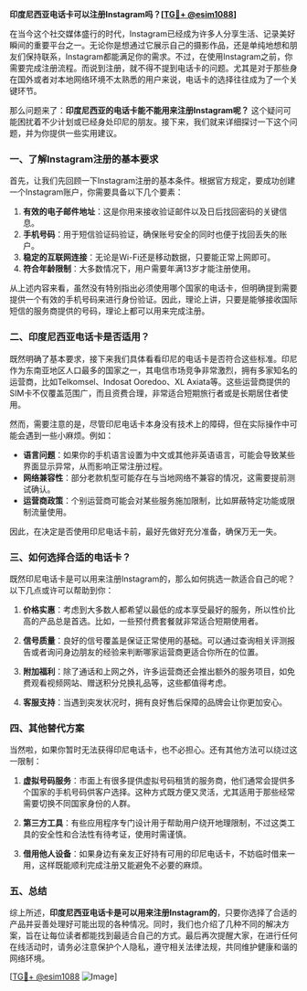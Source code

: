 **印度尼西亚电话卡可以注册Instagram吗？[[TG💪+ @esim1088](https://t.me/s/esim1088)]**

在当今这个社交媒体盛行的时代，Instagram已经成为许多人分享生活、记录美好瞬间的重要平台之一。无论你是想通过它展示自己的摄影作品，还是单纯地想和朋友们保持联系，Instagram都能满足你的需求。不过，在使用Instagram之前，你需要完成注册流程。而说到注册，就不得不提到电话卡的问题。尤其是对于那些身在国外或者对本地网络环境不太熟悉的用户来说，电话卡的选择往往成为了一个关键环节。

那么问题来了：**印度尼西亚的电话卡能不能用来注册Instagram呢？** 这个疑问可能困扰着不少计划或已经身处印尼的朋友。接下来，我们就来详细探讨一下这个问题，并为你提供一些实用建议。

### 一、了解Instagram注册的基本要求

首先，让我们先回顾一下Instagram注册的基本条件。根据官方规定，要成功创建一个Instagram账户，你需要具备以下几个要素：

1. **有效的电子邮件地址**：这是你用来接收验证邮件以及日后找回密码的关键信息。
2. **手机号码**：用于短信验证码验证，确保账号安全的同时也便于找回丢失的账户。
3. **稳定的互联网连接**：无论是Wi-Fi还是移动数据，只要能正常上网即可。
4. **符合年龄限制**：大多数情况下，用户需要年满13岁才能注册使用。

从上述内容来看，虽然没有特别指出必须使用哪个国家的电话卡，但明确提到需要提供一个有效的手机号码来进行身份验证。因此，理论上讲，只要是能够接收国际短信的服务商提供的号码，理论上都可以用来完成注册。

### 二、印度尼西亚电话卡是否适用？

既然明确了基本要求，接下来我们具体看看印尼的电话卡是否符合这些标准。印尼作为东南亚地区人口最多的国家之一，其电信市场竞争非常激烈，拥有多家知名的运营商，比如Telkomsel、Indosat Ooredoo、XL Axiata等。这些运营商提供的SIM卡不仅覆盖范围广，而且资费合理，非常适合短期旅行者或是长期居住者使用。

然而，需要注意的是，尽管印尼电话卡本身没有技术上的障碍，但在实际操作中可能会遇到一些小麻烦。例如：

- **语言问题**：如果你的手机语言设置为中文或其他非英语语言，可能会导致某些界面显示异常，从而影响正常注册过程。
- **网络兼容性**：部分老款机型可能存在与当地网络不兼容的情况，这需要提前测试确认。
- **运营商政策**：个别运营商可能会对某些服务施加限制，比如屏蔽特定功能或限制流量使用。

因此，在决定是否使用印尼电话卡前，最好先做好充分准备，确保万无一失。

### 三、如何选择合适的电话卡？

既然印尼电话卡是可以用来注册Instagram的，那么如何挑选一款适合自己的呢？以下几点或许可以帮助到你：

1. **价格实惠**：考虑到大多数人都希望以最低的成本享受最好的服务，所以性价比高的产品总是首选。比如，一些预付费套餐就非常适合短期使用者。
   
2. **信号质量**：良好的信号覆盖是保证正常使用的基础。可以通过查询相关评测报告或者询问身边朋友的经验来判断哪家运营商更适合你所在的位置。
   
3. **附加福利**：除了通话和上网之外，许多运营商还会推出额外的服务项目，如免费观看视频网站、赠送积分兑换礼品等，这些都值得考虑。
   
4. **客服支持**：当遇到突发状况时，拥有良好售后保障的品牌会让你更加安心。

### 四、其他替代方案

当然啦，如果你暂时无法获得印尼电话卡，也不必担心。还有其他方法可以绕过这一限制：

1. **虚拟号码服务**：市面上有很多提供虚拟号码租赁的服务商，他们通常会提供多个国家的手机号码供客户选择。这种方式既方便又灵活，尤其适用于那些经常需要切换不同国家身份的人群。
   
2. **第三方工具**：有些应用程序专门设计用于帮助用户绕开地理限制，不过这类工具的安全性和合法性有待考证，使用时需谨慎。
   
3. **借用他人设备**：如果身边有亲友正好持有可用的印尼电话卡，不妨临时借来一用，这样既能顺利完成注册又能避免不必要的麻烦。

### 五、总结

综上所述，**印度尼西亚电话卡是可以用来注册Instagram的**，只要你选择了合适的产品并妥善处理好可能出现的各种情况。同时，我们也介绍了几种不同的解决方案，旨在让每位读者都能找到最适合自己的方式。最后再次提醒大家，在进行任何在线活动时，请务必注意保护个人隐私，遵守相关法律法规，共同维护健康和谐的网络环境。

[[TG💪+ @esim1088](https://t.me/s/esim1088) ![Image](https://i.postimg.cc/4NQfJmqS/Snipaste-2025-05-13-00-14-12.png)]